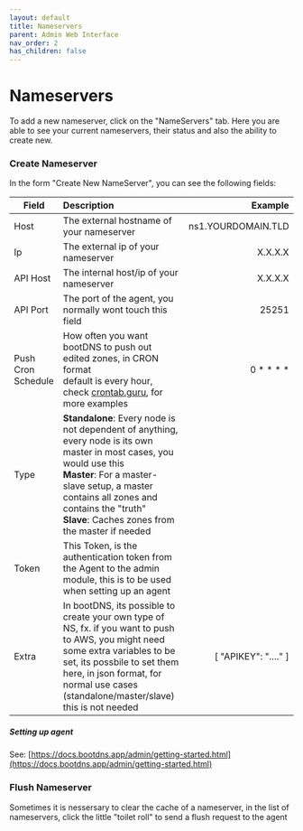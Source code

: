 ```yaml
---
layout: default
title: Nameservers
parent: Admin Web Interface
nav_order: 2
has_children: false
---
```


# Nameservers

To add a new nameserver, click on the "NameServers" tab.
Here you are able to see your current nameservers, their status and also the ability to create new.

### Create Nameserver
In the form "Create New NameServer", you can see the following fields:

| Field        | Description           | Example  |
| ------------- |:-------------| -----:|
| Host      | The external hostname of your nameserver | ns1.YOURDOMAIN.TLD |
| Ip      | The external ip of your nameserver      |   X.X.X.X |
| API Host | The internal host/ip of your nameserver      |    X.X.X.X |
| API Port | The port of the agent, you normally wont touch this field      |    25251 |
| Push Cron Schedule      | How often you want bootDNS to push out edited zones, in CRON format <br />default is every hour, check [crontab.guru](https://crontab.guru/), for more examples |   0 * * * * |
| Type      | **Standalone**: Every node is not dependent of anything, every node is its own master in most cases, you would use this <br />**Master**: For a master-slave setup, a master contains all zones and contains the "truth" <br />**Slave**: Caches zones from the master if needed     |    |
| Token      | This Token, is the authentication token from the Agent to the admin module, this is to be used when setting up an agent      |    |
| Extra     | In bootDNS, its possible to create your own type of NS, fx. if you want to push to AWS, you might need some extra variables to be set, its possbile to set them here, in json format, for normal use cases (standalone/master/slave) this is not needed | [ "APIKEY": "...." ]|

##### Setting up agent
See: [https://docs.bootdns.app/admin/getting-started.html](https://docs.bootdns.app/admin/getting-started.html)

### Flush Nameserver 
Sometimes it is nessersary to clear the cache of a nameserver, in the list of nameservers, click the little "toilet roll" to send a flush request to the agent
